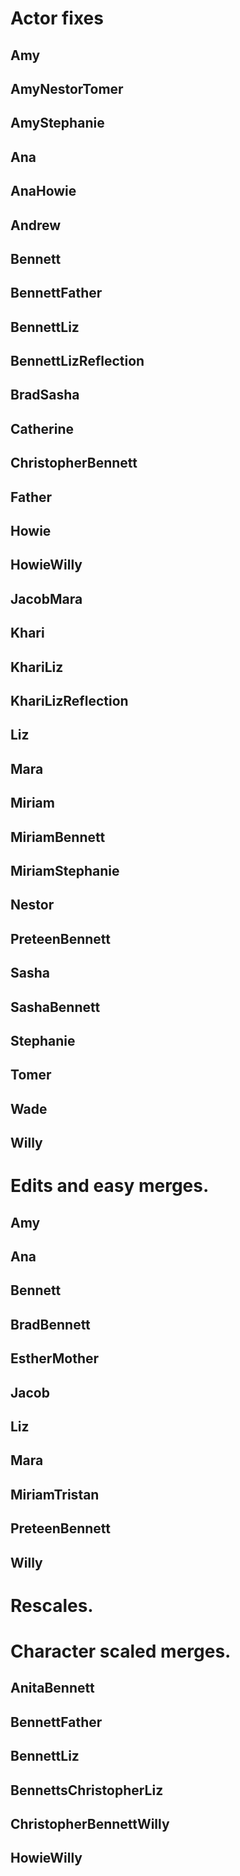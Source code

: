 # Actor fixes

## Amy
<!-- * protester -->
<!-- * smoker -->

## AmyNestorTomer
<!-- * officer -->

## AmyStephanie
<!-- * squeezing -->

## Ana
<!-- * eating -->
<!-- * smirking -->
<!-- * squatting -->
<!-- * walgreens -->

## AnaHowie
<!-- * cemetery -->

## Andrew
<!-- * feigningFear -->

## Bennett
<!-- * backstage -->
<!-- * breakupDejected -->
<!-- * couchReading -->
<!-- * cordRear -->
<!-- * future -->
<!-- * museum -->
<!-- * past -->
<!-- * pious -->
<!-- * rubiksCube -->
<!-- * solicitingOpinion -->
<!-- * waitingRoomAsleep -->

## BennettFather
<!-- * present_bennett -->

## BennettLiz
<!-- * brushOff_liz -->
<!-- * celibateFreezing_bennett -->
<!-- * celibateFreezing_liz -->
<!-- * cheekUnveiled_bennett -->
<!-- * gingerbreadPrison_liz -->
<!-- * pampas -->

## BennettLizReflection
<!-- * afterglowReflection -->

## BradSasha
<!-- * charmedSchoolbus -->

## Catherine
<!-- * quipping -->

## ChristopherBennett
<!-- * blissfulGuilty -->

## Father
<!-- * past -->
<!-- * roaring -->

## Howie
<!-- * stationWagon -->
<!-- * steamTunnel -->

## HowieWilly
<!-- * gangbanger_howie -->

## JacobMara
<!-- * eating -->

## Khari
<!-- * doubleAlbert -->

## KhariLiz
<!-- * jokingLaughing -->

## KhariLizReflection
<!-- * caressReflection -->

## Liz
<!-- * dateEnded -->
<!-- * dateEnding -->
<!-- * defending -->
<!-- * goKarts -->
<!-- * museum -->
<!-- * notHungry -->

## Mara
<!-- * gopi -->

## Miriam
<!-- * infantCurious -->
<!-- * infantNursing -->
<!-- * reversing -->

## MiriamBennett
<!-- * asleepFearful -->

## MiriamStephanie
<!-- * mischievousBanjo -->

## Nestor
<!-- * greeting -->

## PreteenBennett
<!-- * buoy -->
<!-- * stairs -->
<!-- * stoic -->
<!-- * wistful -->

## Sasha
<!-- * indignant -->

## SashaBennett
<!-- * mermaid -->

## Stephanie
<!-- * bennettRecording -->

## Tomer
<!-- * abbeyRoad -->
<!-- * cemetery -->
<!-- * shaneBuying -->
<!-- * stationWagon -->
<!-- * steamTunnel -->

## Wade
<!-- * catholicGuy -->
<!-- * mingling -->
<!-- * protester -->
<!-- * watching -->

## Willy
<!-- * ducking -->
<!-- * epilogue -->
<!-- * greeting -->

# Edits and easy merges.

## Amy
<!-- * protester (sign) -->

## Ana
<!-- * squatting (bass case) -->

## Bennett
<!-- * disposingCondom (condom) -->
<!-- * sidelongHesitance (guitar case and bass case scaled 109%) -->

## BradBennett
<!-- * tyingTether (tetherball pole) -->

## EstherMother
<!-- * hurtConsoling (lotus flower) -->

## Jacob
<!-- * carrying (stacked drums) -->

## Liz
<!-- * pettingSeated (opal puppet scaled 75%) -->
<!-- * pettingStanding (opal puppet scaled 75%) -->

## Mara
<!-- * carrying (cymbal bag) -->

## MiriamTristan
<!-- * greeting (merge) -->

## PreteenBennett
<!-- * buoy (buoy) -->

## Willy
<!-- * crossingGuard (skew sign) -->

# Rescales.
<!-- ## Christopher
* character height: 3'5"
* scale: 85.4% -->
<!-- ## YoungBennett
* character height: 3'6"
* scale: 87.5% -->
<!-- ## Anita
* character height: 3'9"
* scale: 93.8% -->
<!-- ## Esther
* character height: 3'10"
* scale: 95.8% -->
<!-- ## Sasha
* character height: 4'1"
* scale: 92.8% -->
<!-- ## PreteenBennett
* character height: 4'2"
* scale: 94.7% -->
<!-- ## Brad
* character height: 4'6"
* scale: 102.3% -->
<!-- ## Andrew
* character height: 4'7"
* scale: 104.2% -->
<!-- ## Liz
* character height: 4'9"
* scale: 89.0% (increased slightly for some merges.) -->
<!-- ## Catherine
* character height: 4'11"
* scale: 92.2% -->
<!-- ## Mother
* character height: 5'
* scale: 93.8% -->
<!-- ## Mara
* character height: 5'
* scale: 93.8% -->
<!-- ## Miriam
* character height: 5'1"
* scale: 95.3% -->
<!-- ## Willy
* character height: -5'3"
* scale: -98.4%- 110.0% (shortened slightly for some merges.) -->
<!-- ## Bennett
* character height: 5'4"
* scale: 100.0%
## Father
* character height: 5'4"
* scale: 100.0%
## Stephanie
* character height: 5'4"
* scale: 100.0% -->
<!-- ## Amy
* character height: 5'6"
* scale: 103.1% -->
<!-- ## Tomer
* character height: 5'6"
* scale: 103.1% -->
<!-- ## Nestor
* character height: 5'7"
* scale: 104.7% -->
<!-- ## Ana
* character height: 5'8"
* scale: 106.3% -->
<!-- ## Tristan
* character height: 5'8"
* scale: 106.3% -->
<!-- ## Khari
* character height: 5'9"
* scale: 107.8% -->
<!-- ## Wade
* character height: 5'10"
* scale: 109.4% -->
<!-- ## Jacob
* character height: 5'11"
* scale: 110.9% -->
<!-- ## Howie
* character height: 6'
* scale: 112.5% -->

# Character scaled merges.

## AnitaBennett
<!-- * epilogue (merge) -->

## BennettFather
<!-- * present (merge) -->

## BennettLiz
<!-- * brushOff (merge) -->
<!-- * celibateFreezing (merge) -->
<!-- * cheekUnveiled (merge) -->
<!-- * gettingDark (merge) -->
<!-- * gingerbreadPrison (merge) -->

## BennettsChristopherLiz
<!-- * epilogue (merge) -->

## ChristopherBennettWilly
<!-- * reassuringEnchanted (merge) -->

## HowieWilly
<!-- * gangbanger (merge) -->
